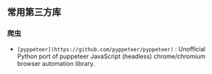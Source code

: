 ## 常用第三方库

### 爬虫

- `[pyppeteer](https://github.com/pyppeteer/pyppeteer)` : Unofficial Python port of puppeteer JavaScript (headless) chrome/chromium browser automation library.

